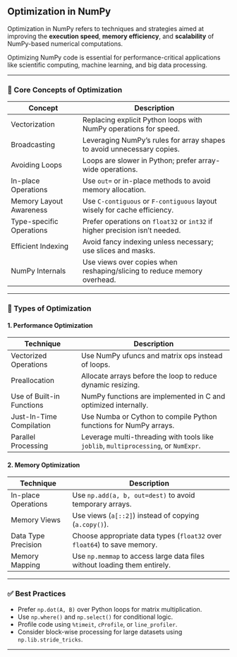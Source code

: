 
## Optimization in NumPy

Optimization in NumPy refers to techniques and strategies aimed at improving the **execution speed**, **memory efficiency**, and **scalability** of NumPy-based numerical computations.

Optimizing NumPy code is essential for performance-critical applications like scientific computing, machine learning, and big data processing.

---

### 🧠 Core Concepts of Optimization

| Concept                  | Description                                                                 |
|--------------------------|-----------------------------------------------------------------------------|
| Vectorization            | Replacing explicit Python loops with NumPy operations for speed.           |
| Broadcasting             | Leveraging NumPy’s rules for array shapes to avoid unnecessary copies.     |
| Avoiding Loops           | Loops are slower in Python; prefer array-wide operations.                  |
| In-place Operations      | Use `out=` or in-place methods to avoid memory allocation.                 |
| Memory Layout Awareness  | Use `C-contiguous` or `F-contiguous` layout wisely for cache efficiency.   |
| Type-specific Operations | Prefer operations on `float32` or `int32` if higher precision isn’t needed.|
| Efficient Indexing       | Avoid fancy indexing unless necessary; use slices and masks.               |
| NumPy Internals          | Use views over copies when reshaping/slicing to reduce memory overhead.    |

---

### 🔧 Types of Optimization

#### 1. **Performance Optimization**

| Technique                     | Description                                                                 |
|------------------------------|-----------------------------------------------------------------------------|
| Vectorized Operations         | Use NumPy ufuncs and matrix ops instead of loops.                          |
| Preallocation                 | Allocate arrays before the loop to reduce dynamic resizing.                |
| Use of Built-in Functions     | NumPy functions are implemented in C and optimized internally.             |
| Just-In-Time Compilation      | Use Numba or Cython to compile Python functions for NumPy arrays.          |
| Parallel Processing           | Leverage multi-threading with tools like `joblib`, `multiprocessing`, or `NumExpr`. |

#### 2. **Memory Optimization**

| Technique                        | Description                                                                  |
|----------------------------------|------------------------------------------------------------------------------|
| In-place Operations              | Use `np.add(a, b, out=dest)` to avoid temporary arrays.                      |
| Memory Views                     | Use views (`a[::2]`) instead of copying (`a.copy()`).                        |
| Data Type Precision              | Choose appropriate data types (`float32` over `float64`) to save memory.    |
| Memory Mapping                   | Use `np.memmap` to access large data files without loading them entirely.   |

---

### ✅ Best Practices

- Prefer `np.dot(A, B)` over Python loops for matrix multiplication.
- Use `np.where()` and `np.select()` for conditional logic.
- Profile code using `%timeit`, `cProfile`, or `line_profiler`.
- Consider block-wise processing for large datasets using `np.lib.stride_tricks`.

---
